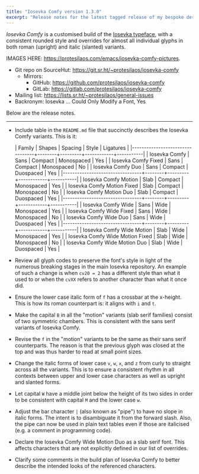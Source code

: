 ```yaml
---
title: "Iosevka Comfy version 1.3.0"
excerpt: "Release notes for the latest tagged release of my bespoke derivative of the Iosevka font project."
---
```


_Iosevka Comfy_ is a customised build of the [Iosevka
typeface](https://github.com/be5invis/Iosevka), with a consistent
rounded style and overrides for almost all individual glyphs in both
roman (upright) and italic (slanted) variants.

IMAGES HERE: <https://protesilaos.com/emacs/iosevka-comfy-pictures>.

+ Git repo on SourceHut: <https://git.sr.ht/~protesilaos/iosevka-comfy>
  - Mirrors:
    + GitHub: <https://github.com/protesilaos/iosevka-comfy>
    + GitLab: <https://gitlab.com/protesilaos/iosevka-comfy>
+ Mailing list: <https://lists.sr.ht/~protesilaos/general-issues>
+ Backronym: Iosevka ... Could Only Modify a Font, Yes

Below are the release notes.

* * *

* Include table in the `README.md` file that succinctly describes the
  Iosevka Comfy variants.  This is it:

  | Family                          | Shapes | Spacing | Style      | Ligatures |
  |---------------------------------+--------+---------+------------+-----------|
  | Iosevka Comfy                   | Sans   | Compact | Monospaced | Yes       |
  | Iosevka Comfy Fixed             | Sans   | Compact | Monospaced | No        |
  | Iosevka Comfy Duo               | Sans   | Compact | Duospaced  | Yes       |
  |---------------------------------+--------+---------+------------+-----------|
  | Iosevka Comfy Motion            | Slab   | Compact | Monospaced | Yes       |
  | Iosevka Comfy Motion Fixed      | Slab   | Compact | Monospaced | No        |
  | Iosevka Comfy Motion Duo        | Slab   | Compact | Duospaced  | Yes       |
  |---------------------------------+--------+---------+------------+-----------|
  | Iosevka Comfy Wide              | Sans   | Wide    | Monospaced | Yes       |
  | Iosevka Comfy Wide Fixed        | Sans   | Wide    | Monospaced | No        |
  | Iosevka Comfy Wide Duo          | Sans   | Wide    | Duospaced  | Yes       |
  |---------------------------------+--------+---------+------------+-----------|
  | Iosevka Comfy Wide Motion       | Slab   | Wide    | Monospaced | Yes       |
  | Iosevka Comfy Wide Motion Fixed | Slab   | Wide    | Monospaced | No        |
  | Iosevka Comfy Wide Motion Duo   | Slab   | Wide    | Duospaced  | Yes       |

* Review all glyph codes to preserve the font's style in light of the
  numerous breaking stages in the main Iosevka repository.  An example
  of such a change is when `cv20 = 2` has a different style than what
  it used to or when the `cvXX` refers to another character than what
  it once did.

* Ensure the lower case italic form of `f` has a crossbar at the
  x-height. This is how its roman counterpart is: it aligns with `i`
  and `t`.

* Make the capital `B` in all the "motion" variants (slab serif families)
  consist of two symmetric chambers.  This is consistent with the sans
  serif variants of Iosevka Comfy.

* Revise the `f` in the "motion" variants to be the same as their sans
  serif counterparts.  The reason is that the previous glyph was
  closed at the top and was thus harder to read at small point sizes.

* Change the italic forms of lower case `v`, `w`, `x`, and `z` from
  curly to straight across all the variants.  This is to ensure a
  consistent rhythm in all contexts between upper and lower case
  characters as well as upright and slanted forms.

* Let capital `W` have a middle joint below the height of its two
  sides in order to be consistent with capital `M` and the lower case
  `w`.

* Adjust the bar character `|` (also known as "pipe") to have no slope
  in italic forms.  The intent is to disambiguate it from the forward
  slash.  Also, the pipe can now be used in plain text tables even if
  those are italicised (e.g. a comment in programming code).

* Declare the Iosevka Comfy Wide Motion Duo as a slab serif font.
  This affects characters that are not explicitly defined in our list
  of overrides.

* Clarify some comments in the build plan of Iosevka Comfy to better
  describe the intended looks of the referenced characters.
